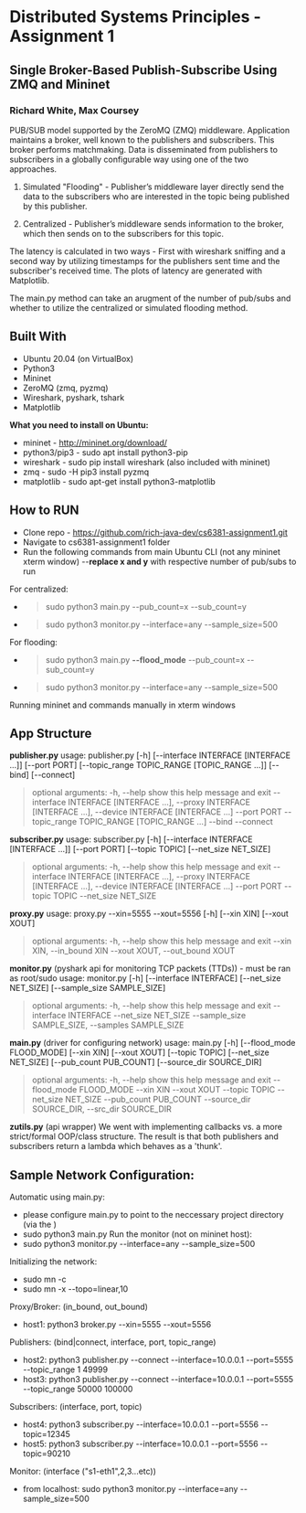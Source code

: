 # Distributed Systems Principles - Assignment 1
## Single Broker-Based Publish-Subscribe Using ZMQ and Mininet
### Richard White, Max Coursey 

PUB/SUB model supported by the ZeroMQ (ZMQ) middleware. Application maintains a broker, well known to the publishers and subscribers. This broker performs matchmaking. Data is disseminated from publishers to subscribers in a globally configurable way using one of the two approaches.
1) Simulated "Flooding" - Publisher’s middleware layer directly send the data to the subscribers who are interested in the topic being published by this publisher. 

2) Centralized -  Publisher’s middleware sends information to the broker, which then sends on to the subscribers for this topic.

The latency is calculated in two ways - First with wireshark sniffing and a second way by utilizing timestamps for the publishers sent time and the subscriber's received time.  The plots of latency are generated with Matplotlib.

The main.py method can take an arugment of the number of pub/subs and whether to utilize the centralized or simulated flooding method.

## Built With
- Ubuntu 20.04 (on VirtualBox)
- Python3 
- Mininet
- ZeroMQ (zmq, pyzmq)
- Wireshark, pyshark, tshark 
- Matplotlib

**What you need to install on Ubuntu:**
- mininet - http://mininet.org/download/
- python3/pip3  - sudo apt install python3-pip
- wireshark - sudo pip install wireshark (also included with mininet)
- zmq - sudo -H pip3 install pyzmq
- matplotlib - sudo apt-get install python3-matplotlib

## How to RUN 
- Clone repo - https://github.com/rich-java-dev/cs6381-assignment1.git
- Navigate to cs6381-assignment1 folder
- Run the following commands from main Ubuntu CLI (not any mininet xterm window)
--**replace x and y** with respective number of pub/subs to run 

For centralized:
- >sudo python3 main.py --pub_count=x --sub_count=y
- >sudo python3 monitor.py --interface=any --sample_size=500 

For flooding: 
- >sudo python3 main.py **--flood_mode**  --pub_count=x --sub_count=y
- >sudo python3 monitor.py --interface=any --sample_size=500

Running mininet and commands manually in xterm windows


## App Structure
**publisher.py**
usage: publisher.py [-h] [--interface INTERFACE [INTERFACE ...]] [--port PORT]
                    [--topic_range TOPIC_RANGE [TOPIC_RANGE ...]] [--bind] [--connect]

>optional arguments:
  -h, --help            show this help message and exit
  --interface INTERFACE [INTERFACE ...], --proxy INTERFACE [INTERFACE ...], --device INTERFACE [INTERFACE ...]
  --port PORT
  --topic_range TOPIC_RANGE [TOPIC_RANGE ...]
  --bind
  --connect

**subscriber.py**
usage: subscriber.py [-h] [--interface INTERFACE [INTERFACE ...]] [--port PORT] [--topic TOPIC] [--net_size NET_SIZE]
>optional arguments:
  -h, --help            show this help message and exit
  --interface INTERFACE [INTERFACE ...], --proxy INTERFACE [INTERFACE ...], --device INTERFACE [INTERFACE ...]
  --port PORT
  --topic TOPIC
  --net_size NET_SIZE

**proxy.py**
usage: proxy.py --xin=5555 --xout=5556 [-h] [--xin XIN] [--xout XOUT]
>optional arguments:
  -h, --help            show this help message and exit
  --xin XIN, --in_bound XIN
  --xout XOUT, --out_bound XOUT

**monitor.py** (pyshark api for monitoring TCP packets (TTDs)) - must be ran as root/sudo
usage: monitor.py [-h] [--interface INTERFACE] [--net_size NET_SIZE]
                  [--sample_size SAMPLE_SIZE]
>optional arguments:
  -h, --help            show this help message and exit
  --interface INTERFACE
  --net_size NET_SIZE
  --sample_size SAMPLE_SIZE, --samples SAMPLE_SIZE

**main.py** (driver for configuring network)
usage: main.py [-h] [--flood_mode FLOOD_MODE] [--xin XIN] [--xout XOUT] [--topic TOPIC] [--net_size NET_SIZE] [--pub_count PUB_COUNT]
               [--source_dir SOURCE_DIR]
>optional arguments:
  -h, --help            show this help message and exit
  --flood_mode FLOOD_MODE
  --xin XIN
  --xout XOUT
  --topic TOPIC
  --net_size NET_SIZE
  --pub_count PUB_COUNT
  --source_dir SOURCE_DIR, --src_dir SOURCE_DIR

**zutils.py** (api wrapper)
We went with implementing callbacks vs. a more strict/formal OOP/class structure. The result is that both publishers and subscribers return a lambda which behaves as a 'thunk'.

## Sample Network Configuration:

Automatic using main.py:

-   please configure main.py to point to the neccessary project directory (via the )
-   sudo python3 main.py Run the monitor (not on mininet host):
-   sudo python3 monitor.py --interface=any --sample_size=500

Initializing the network:

-   sudo mn -c
-   sudo mn -x --topo=linear,10

Proxy/Broker: (in_bound, out_bound)

-   host1: python3 broker.py --xin=5555 --xout=5556

Publishers: (bind|connect, interface, port, topic_range)

-   host2: python3 publisher.py --connect --interface=10.0.0.1 --port=5555 --topic_range 1 49999
-   host3: python3 publisher.py --connect --interface=10.0.0.1 --port=5555 --topic_range 50000 100000

Subscribers: (interface, port, topic)

-   host4: python3 subscriber.py --interface=10.0.0.1 --port=5556 --topic=12345
-   host5: python3 subscriber.py --interface=10.0.0.1 --port=5556 --topic=90210

Monitor: (interface ("s1-eth1",2,3...etc))

-   from localhost: sudo python3 monitor.py --interface=any --sample_size=500

 
